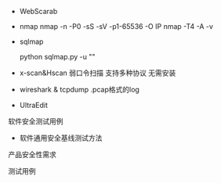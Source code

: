 + WebScarab
+ nmap
nmap -n -P0 -sS -sV -p1-65536 -O IP
nmap -T4 -A -v
+ sqlmap

    python sqlmap.py -u ""
    
+ x-scan&Hscan
弱口令扫描 
支持多种协议
无需安装

+ wireshark & tcpdump
.pcap格式的log

+ UltraEdit


软件安全测试用例

- 软件通用安全基线测试方法

产品安全性需求

测试用例
